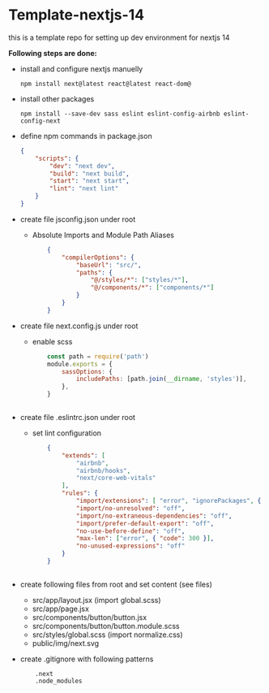 # Template-nextjs-14
this is a template repo for setting up dev environment for nextjs 14

**Following steps are done:**

* install and configure nextjs manuelly
    ```console
    npm install next@latest react@latest react-dom@
    ```
* install other packages
    ```console
    npm install --save-dev sass eslint eslint-config-airbnb eslint-config-next
    ```

* define npm commands in package.json
    ```json
    {
        "scripts": {
            "dev": "next dev",
            "build": "next build",
            "start": "next start",
            "lint": "next lint"
        }
    }
    ```

* create file jsconfig.json under root
    - Absolute Imports and Module Path Aliases
        ```json
            {
                "compilerOptions": {
                    "baseUrl": "src/",
                    "paths": {
                        "@/styles/*": ["styles/*"],
                        "@/components/*": ["components/*"]
                    }
                }
            }
        ```

* create file next.config.js under root
    - enable scss
        ```js
            const path = require('path')
            module.exports = {
                sassOptions: {
                    includePaths: [path.join(__dirname, 'styles')],
                },
            }
            
        ```

* create file .eslintrc.json under root
    - set lint configuration
        ```json
            {
                "extends": [
                    "airbnb",
                    "airbnb/hooks",
                    "next/core-web-vitals"
                ],
                "rules": {
                    "import/extensions": [ "error", "ignorePackages", { "": "never" } ],
                    "import/no-unresolved": "off",
                    "import/no-extraneous-dependencies": "off",
                    "import/prefer-default-export": "off",
                    "no-use-before-define": "off",
                    "max-len": ["error", { "code": 300 }],
                    "no-unused-expressions": "off"
                }
            }
            
        ```


* create following files from root and set content (see files)
    - src/app/layout.jsx (import global.scss)
    - src/app/page.jsx
    - src/components/button/button.jsx
    - src/components/button/button.module.scss
    - src/styles/global.scss (import normalize.css)
    - public/img/next.svg


* create .gitignore with following patterns
    ```console
        .next
        .node_modules
    ```


